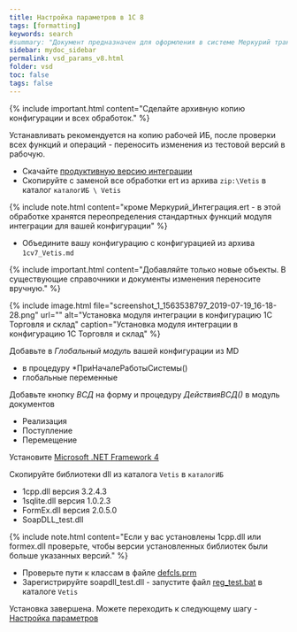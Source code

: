 ```yaml
---
title: Настройка параметров в 1С 8
tags: [formatting]
keywords: search
#summary: "Документ предназначен для оформления в системе Меркурий транспортной партии."
sidebar: mydoc_sidebar
permalink: vsd_params_v8.html
folder: vsd
toc: false
tags: false
---
```


<style>
.result {
background-color: #000000;
border: 1px solid #dedede;
padding: 10px;
margin-top: 10px;
margin-bottom: 10px;
}
</style>

{% include important.html content="Сделайте архивную копию конфигурации и всех обработок." %}

Устанавливать рекомендуется на копию рабочей ИБ, после проверки всех функций и операций - переносить изменения из тестовой версий в рабочую.

* Скачайте [продуктивную версию интеграции](https://redmine.kb99.pro/projects/vsd_1c/files)
* Скопируйте с заменой все обработки ert из архива `zip:\Vetis` в каталог `каталогИБ \ Vetis`

{% include note.html content="кроме Меркурий_Интеграция.ert - в этой обработке хранятся переопределения стандартных функций модуля интеграции для вашей конфигурации" %}

* Объедините вашу конфигурацию с конфигурацией из архива  `1cv7_Vetis.md`

{% include important.html content="Добавляйте только новые объекты. В существующие справочники и документы изменения переносите вручную." %}

{% include image.html file="screenshot_1_1563538797_2019-07-19_16-18-28.png" url="" alt="Установка модуля интеграции в конфигурацию 1С Торговля и склад" caption="Установка модуля интеграции в конфигурацию 1С Торговля и склад" %}

<span class="glyphicon glyphicon-download"></span> Добавьте в *Глобальный модуль* вашей конфигурации из MD
* в процедуру *ПриНачалеРаботыСистемы()
* глобальные переменные

<span class="glyphicon glyphicon-download"></span> Добавьте кнопку _ВСД_ на форму и процедуру _ДействияВСД()_ в модуль документов
* Реализация
* Поступление
* Перемещение

<span class="glyphicon glyphicon-download"></span> Установите [Microsoft .NET Framework 4](https://www.microsoft.com/ru-RU/download/details.aspx?id=17718)

<span class="glyphicon glyphicon-download"></span> Скопируйте библиотеки dll из  каталога `Vetis` в `каталогИБ`
* 1cpp.dll версия 3.2.4.3
* 1sqlite.dll версия 1.0.2.3
* FormEx.dll версия 2.0.5.0
* SoapDLL_test.dll 

{% include note.html content="Если у вас установлены 1cpp.dll или formex.dll проверьте, чтобы версии установленных библиотек были больше указанных версий." %}

* Проверьте пути к классам в файле [defcls.prm](https://github.com/phsin/vetrf/blob/master/defcls.prm)
* Зарегистрируйте soapdll_test.dll - запустите файл [reg_test.bat](https://github.com/phsin/vetrf/blob/master/Vetis/reg_test.bat) в каталоге `Vetis`

Установка завершена. Можете переходить к следующему шагу - [Настройка параметров](vsd_params_v7.html)
